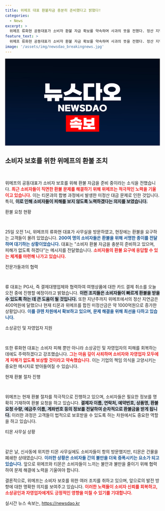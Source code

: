 ```yaml
---
title: 위메프 대표 환불자금 충분히 준비했다고 밝혔다!
categories:
  - News
excerpt: >
  위메프 류화현 공동대표가 소비자 환불 자금 확보를 약속하며 사과의 뜻을 전했다. 정산 지연으로 인한 200여명 고객의 환불 요구 속, 위메프는 빠른 해결을 위해 노력 중이다.
feature_text: >
  위메프 류화현 공동대표가 소비자 환불 자금 확보를 약속하며 사과의 뜻을 전했다. 정산 지연으로 인한 200여명 고객의 환불 요구 속, 위메프는 빠른 해결을 위해 노력 중이다.
image: '/assets/img/newsdao_breakingnews.jpg'
---
```


<p><img src="/assets/img/newsdao_breakingnews.jpg" alt="pcversion 속보" /></p>

<h2 data-ke-size="size26">소비자 보호를 위한 위메프의 환불 조치</h2>

<p data-ke-size="size16">&nbsp;</p>

<p>위메프의 공동대표가 소비자 보호를 위해 환불 자금을 준비 중이라는 소식을 전했습니다. <b><span style="color: #ee2323;">최근 소비자들이 직면한 환불 문제를 해결하기 위해 위메프는 적극적인 노력을 기울이고 있습니다.</span></b> 이는 티몬과의 합병 과정에서 발생한 미정산 대금 문제로 인한 것입니다. 특히, <b><span style="background-color: #21538527;">이로 인해 소비자들이 피해를 보지 않도록 노력하겠다는 의지를 보였습니다.</span></b></p>

<p>환불 요청 현황</p>

<p data-ke-size="size16">&nbsp;</p>

<p>25일 오전 1시, 위메프의 류화현 대표가 사무실을 방문하였고, 현장에는 환불을 요구하는 고객들이 몰려 있었습니다. <b><span style="color: #1a5490;">200여 명의 소비자들은 환불을 위해 서명한 종이를 전달하며 대기하는 상황이었습니다.</span></b> 대표는 "소비자 환불 자금을 충분히 준비하고 있으며, 피해가 없도록 하겠다"는 메시지를 전달했습니다. <b><span style="color: #ee2323;">소비자들의 환불 요구에 응답할 수 있는 체계를 마련해 나가고 있습니다.</span></b></p>

<p>전문가들과의 협력</p>

<p data-ke-size="size16">&nbsp;</p>

<p>류 대표는 PG사, 즉 결제대행업체와 협력하여 여행상품에 대한 카드 결제 취소를 오늘 오전 중에 진행할 예정이라고 밝혔습니다. <b><span style="background-color: #21538527;">이런 조치들은 소비자들이 빠르게 환불을 받을 수 있도록 하는 데 큰 도움이 될 것입니다.</span></b> 또한 지난주까지 위메프에서의 정산 지연금은 400억원에 달했으나 현재 티몬과 위메프를 합친 미정산금은 약 1000억원으로 증가한 상황입니다. <b><span style="color: #1a5490;">이를 큐텐 차원에서 확보하고 있으며, 문제 해결을 위해 최선을 다하고 있습니다.</span></b></p>

<p>소상공인 및 자영업자 지원</p>

<p data-ke-size="size16">&nbsp;</p>

<p>또한 류화현 대표는 소비자 피해 뿐만 아니라 소상공인 및 자영업자의 피해를 회복하는 데에도 주력하겠다고 강조했습니다. <b><span style="color: #ee2323;">그는 마음 깊이 사죄하며 소비자와 자영업자 모두에게 피해가 없도록 보상할 것이라고 약속했습니다.</span></b> 이는 기업의 책임 의식을 고양시키는 중요한 메시지로 받아들여질 수 있습니다.</p>

<p>현재 환불 절차 진행</p>

<p data-ke-size="size16">&nbsp;</p>

<p>위메프는 현재 환불 절차를 적극적으로 진행하고 있으며, 소비자들은 필요한 정보를 명확히 기재하여 환불 요청을 하고 있습니다. <b><span style="background-color: #21538527;">결제자 이름, 연락처, 예약번호, 상품명, 환불요청 수량, 예금주 이름, 계좌번호 등의 정보를 전달하여 순차적으로 환불금을 받게 됩니다.</span></b> 이러한 과정은 고객들이 법적으로 보호받을 수 있도록 하는 차원에서도 중요한 역할을 하고 있습니다.</p>

<p>티몬 사무실 상황</p>

<p data-ke-size="size16">&nbsp;</p>

<p>같은 날, 신사동에 위치한 티몬 사무실에도 소비자들이 항의 방문했지만, 티몬은 건물을 폐쇄한 상태였습니다. <b><span style="color: #1a5490;">이러한 상황은 소비자들 간의 불만을 더욱 증폭시키는 요소가 되고 있습니다.</span></b> 앞으로 위메프와 티몬은 소비자들이 느끼는 불안과 불만을 줄이기 위해 협력하여 문제 해결에 노력을 기울여야 합니다.</p>

<p>결론적으로, 위메프는 소비자 보호를 위한 여러 조치를 취하고 있으며, 앞으로의 발전 방향에 대한 명확한 의지를 보여주고 있습니다. <b><span style="color: #ee2323;">이러한 노력들이 소비자 신뢰를 회복하고, 소상공인과 자영업자에게도 긍정적인 영향을 미칠 수 있기를 기대합니다.</span></b> </p>
실시간 뉴스 속보는, <a href="https://newsdao.kr" rel="dofollow">https://newsdao.kr</a>


